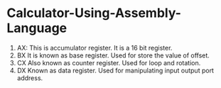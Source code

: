 # Calculator-Using-Assembly-Language
1. AX: This is accumulator register. It is a 16 bit register.
2. BX It is known as base register. Used for store the value of offset.
3. CX Also known as counter register. Used for loop and rotation.
4. DX Known as data register. Used for manipulating input output port address.
